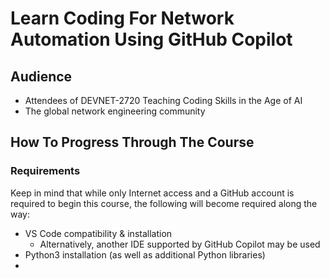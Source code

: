 # Learn Coding For Network Automation Using GitHub Copilot

## Audience
* Attendees of DEVNET-2720 Teaching Coding Skills in the Age of AI
* The global network engineering community



## How To Progress Through The Course

### Requirements
Keep in mind that while only Internet access and a GitHub account is required to begin this course, the following will become required along the way:
  * VS Code compatibility & installation
    * Alternatively, another IDE supported by GitHub Copilot may be used
  * Python3 installation (as well as additional Python libraries)
  * 
